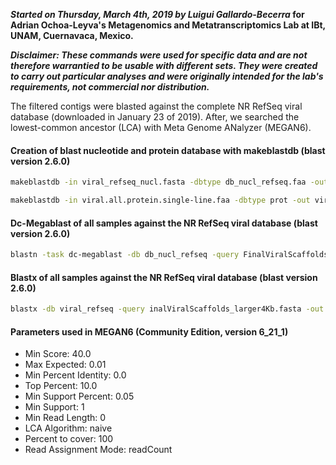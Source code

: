 ***Started on Thursday, March 4th, 2019 by Luigui Gallardo-Becerra* for Adrian Ochoa-Leyva's Metagenomics and Metatranscriptomics Lab at IBt, UNAM, Cuernavaca, Mexico.**

***Disclaimer: These commands were used for specific data and are not therefore warrantied to be usable with different sets. They were created to carry out particular analyses and were originally intended for the lab's requirements, not commercial nor distribution.***

The filtered contigs were blasted against the complete NR RefSeq viral database (downloaded in January 23 of 2019). After, we searched the lowest-common ancestor (LCA) with Meta Genome ANalyzer (MEGAN6). 

#### Creation of blast nucleotide and protein database with makeblastdb (blast version 2.6.0)

```bash
makeblastdb -in viral_refseq_nucl.fasta -dbtype db_nucl_refseq.faa -out db_nucl_refseq -parse_seqids

makeblastdb -in viral.all.protein.single-line.faa -dbtype prot -out viral_refseq -parse_seqids
```

#### Dc-Megablast of all samples against the NR RefSeq viral database (blast version 2.6.0)

```bash
blastn -task dc-megablast -db db_nucl_refseq -query FinalViralScaffolds_larger4Kb.fasta -out FinalViralScaffolds_larger4Kb.megablast.blastn -template_type coding_and_optimal -template_length 16 -evalue 1e-3 -num_threads 64
```

#### Blastx of all samples against the NR RefSeq viral database (blast version 2.6.0)

```bash
blastx -db viral_refseq -query inalViralScaffolds_larger4Kb.fasta -out FinalViralScaffolds_larger4Kb.fasta.blastx -evalue 1e-3 -num_threads 64
```

#### Parameters used in MEGAN6 (Community Edition, version 6_21_1)

- Min Score: 40.0
- Max Expected: 0.01
- Min Percent Identity: 0.0
- Top Percent: 10.0
- Min Support Percent: 0.05
- Min Support: 1
- Min Read Length: 0
- LCA Algorithm: naive
- Percent to cover: 100
- Read Assignment Mode: readCount







